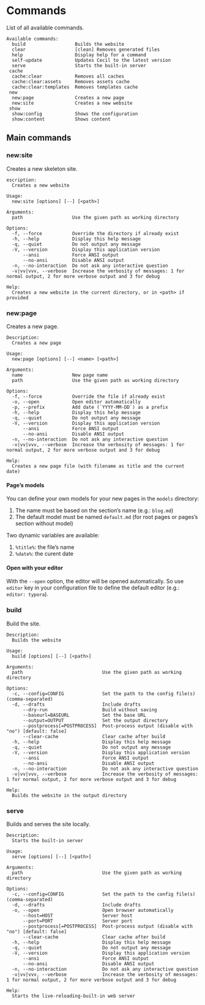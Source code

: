 <!--
description: "List of available commands."
date: 2020-12-19
updated: 2021-12-08
-->

# Commands

List of all available commands.

```plaintext
Available commands:
  build                  Builds the website
  clear                  [clean] Removes generated files
  help                   Display help for a command
  self-update            Updates Cecil to the latest version
  serve                  Starts the built-in server
 cache
  cache:clear            Removes all caches
  cache:clear:assets     Removes assets cache
  cache:clear:templates  Removes templates cache
 new
  new:page               Creates a new page
  new:site               Creates a new website
 show
  show:config            Shows the configuration
  show:content           Shows content
```

## Main commands

### new:site

Creates a new skeleton site.

```plaintext
escription:
  Creates a new website

Usage:
  new:site [options] [--] [<path>]

Arguments:
  path                  Use the given path as working directory

Options:
  -f, --force           Override the directory if already exist
  -h, --help            Display this help message
  -q, --quiet           Do not output any message
  -V, --version         Display this application version
      --ansi            Force ANSI output
      --no-ansi         Disable ANSI output
  -n, --no-interaction  Do not ask any interactive question
  -v|vv|vvv, --verbose  Increase the verbosity of messages: 1 for normal output, 2 for more verbose output and 3 for debug

Help:
  Creates a new website in the current directory, or in <path> if provided
```

### new:page

Creates a new page.

```plaintext
Description:
  Creates a new page

Usage:
  new:page [options] [--] <name> [<path>]

Arguments:
  name                  New page name
  path                  Use the given path as working directory

Options:
  -f, --force           Override the file if already exist
  -o, --open            Open editor automatically
  -p, --prefix          Add date (`YYYY-MM-DD`) as a prefix
  -h, --help            Display this help message
  -q, --quiet           Do not output any message
  -V, --version         Display this application version
      --ansi            Force ANSI output
      --no-ansi         Disable ANSI output
  -n, --no-interaction  Do not ask any interactive question
  -v|vv|vvv, --verbose  Increase the verbosity of messages: 1 for normal output, 2 for more verbose output and 3 for debug

Help:
  Creates a new page file (with filename as title and the current date)
```

#### Page’s models

You can define your own models for your new pages in the `models` directory:

1. The name must be based on the section’s name (e.g.: `blog.md`)
2. The default model must be named `default.md` (for root pages or pages’s section without model)

Two dynamic variables are available:

1. `%title%`: the file’s name
2. `%date%`: the curent date

#### Open with your editor

With the `--open` option, the editor will be opened automatically. So use `editor` key in your configuration file to define the default editor (e.g.: `editor: typora`).

### build

Build the site.

```plaintext
Description:
  Builds the website

Usage:
  build [options] [--] [<path>]

Arguments:
  path                             Use the given path as working directory

Options:
  -c, --config=CONFIG              Set the path to the config file(s) (comma-separated)
  -d, --drafts                     Include drafts
      --dry-run                    Build without saving
      --baseurl=BASEURL            Set the base URL
      --output=OUTPUT              Set the output directory
      --postprocess[=POSTPROCESS]  Post-process output (disable with "no") [default: false]
      --clear-cache                Clear cache after build
  -h, --help                       Display this help message
  -q, --quiet                      Do not output any message
  -V, --version                    Display this application version
      --ansi                       Force ANSI output
      --no-ansi                    Disable ANSI output
  -n, --no-interaction             Do not ask any interactive question
  -v|vv|vvv, --verbose             Increase the verbosity of messages: 1 for normal output, 2 for more verbose output and 3 for debug

Help:
  Builds the website in the output directory
```

### serve

Builds and serves the site locally.

```plaintext
Description:
  Starts the built-in server

Usage:
  serve [options] [--] [<path>]

Arguments:
  path                             Use the given path as working directory

Options:
  -c, --config=CONFIG              Set the path to the config file(s) (comma-separated)
  -d, --drafts                     Include drafts
  -o, --open                       Open browser automatically
      --host=HOST                  Server host
      --port=PORT                  Server port
      --postprocess[=POSTPROCESS]  Post-process output (disable with "no") [default: false]
      --clear-cache                Clear cache after build
  -h, --help                       Display this help message
  -q, --quiet                      Do not output any message
  -V, --version                    Display this application version
      --ansi                       Force ANSI output
      --no-ansi                    Disable ANSI output
  -n, --no-interaction             Do not ask any interactive question
  -v|vv|vvv, --verbose             Increase the verbosity of messages: 1 for normal output, 2 for more verbose output and 3 for debug

Help:
  Starts the live-reloading-built-in web server
```
